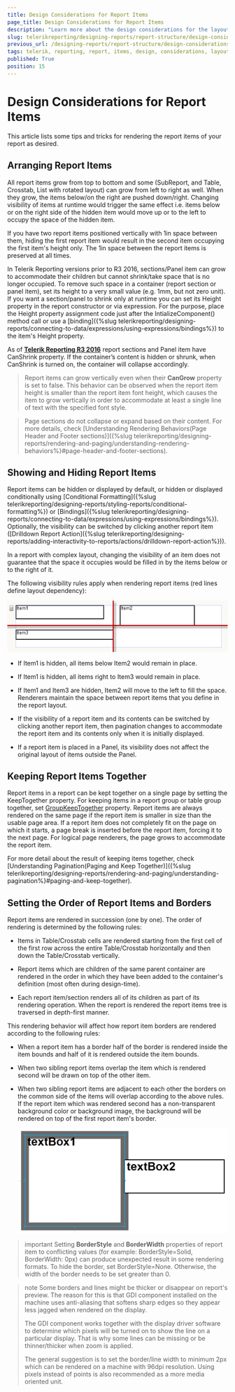 ```yaml
---
title: Design Considerations for Report Items
page_title: Design Considerations for Report Items 
description: "Learn more about the design considerations for the layout of the Telerik reporting report items."
slug: telerikreporting/designing-reports/report-structure/design-considerations-for-report-item-layout
previous_url: /designing-reports/report-structure/design-considerations-for-report-item-layout
tags: telerik, reporting, report, items, design, considerations, layout, creating, reports
published: True
position: 15
---
```


# Design Considerations for Report Items

This article lists some tips and tricks for rendering the report items of your report as desired. 

## Arranging Report Items

All report items grow from top to bottom and some (SubReport, and Table, Crosstab, List with rotated layout) can grow from left to right as well. When they grow, the items below/on the right are pushed down/right. Changing visibility of items at runtime would trigger the same effect i.e. items below or on the right side of the hidden item would move up or to the left to occupy the space of the hidden item. 

If you have two report items positioned vertically with 1in space between them, hiding the first report item would result in the second item occupying the first item's height only. The 1in space between the report items is preserved at all times. 

In Telerik Reporting versions prior to R3 2016, sections/Panel item can grow to accommodate their children but cannot shrink/take space that is no longer occupied. To remove such space in a container (report section or panel item), set its height to a very small value (e.g. 1mm, but not zero unit). If you want a section/panel to shrink only at runtime you can set its Height property in the report constructor or via expression. For the purpose, place the Height property assignment code just after the IntializeComponent() method call or use a [binding]({%slug telerikreporting/designing-reports/connecting-to-data/expressions/using-expressions/bindings%}) to the item's Height property. 

As of __[Telerik Reporting R3 2016](http://www.telerik.com/support/whats-new/reporting/release-history/telerik-reporting-r3-2016-(version-10-2-16-914))__ report sections and Panel item have CanShrink property. If the container’s content is hidden or shrunk, when CanShrink is turned on, the container will collapse accordingly.


> Report items can grow vertically even when their __CanGrow__ property is set to false. This behavior can be observed when the report item height is smaller than the report item font height, which causes the item to grow vertically in order to accommodate at least a single line of text with the specified font style. 


> Page sections do not collapse or expand based on their content. For more details, check [Understanding Rendering Behaviors(Page Header and Footer sections)]({%slug telerikreporting/designing-reports/rendering-and-paging/understanding-rendering-behaviors%}#page-header-and-footer-sections). 


## Showing and Hiding Report Items

Report items can be hidden or displayed by default, or hidden or displayed conditionally using [Conditional Formatting]({%slug telerikreporting/designing-reports/styling-reports/conditional-formatting%}) or [Bindings]({%slug telerikreporting/designing-reports/connecting-to-data/expressions/using-expressions/bindings%}). Optionally, the visibility can be switched by clicking another report item ([Drilldown Report Action]({%slug telerikreporting/designing-reports/adding-interactivity-to-reports/actions/drilldown-report-action%})). 

In a report with complex layout, changing the visibility of an item does not guarantee that the space it occupies would be filled in by the items below or to the right of it.

The following visibility rules apply when rendering report items (red lines define layout dependency): 

  ![](images/ReportItemLayout.png)

* If Item1 is hidden, all items below Item2 would remain in place. 

* If Item1 is hidden, all items right to Item3 would remain in place. 

* If Item1 and Item3 are hidden, Item2 will move to the left to fill the space. Renderers maintain the space between report items that you define in the report layout.             

* If the visibility of a report item and its contents can be switched by clicking another report item, then pagination changes to accommodate the report item and its contents only when it is initially displayed.             

* If a report item is placed in a Panel, its visibility does not affect the original layout of items outside the Panel. 

## Keeping Report Items Together

Report items in a report can be kept together on a single page by setting the KeepTogether property. For keeping items in a report group or table group together, set [GroupKeepTogether](/reporting/api/Telerik.Reporting.Group#Telerik_Reporting_Group_GroupKeepTogether) property. Report items are always rendered on the same page if the report item is smaller in size than the usable page area. If a report item does not completely fit on the page on which it starts, a page break is inserted before the report item, forcing it to the next page. For logical page renderers, the page grows to accommodate the report item. 

For more detail about the result of keeping items together, check [Understanding Pagination(Paging and Keep Together)]({%slug telerikreporting/designing-reports/rendering-and-paging/understanding-pagination%}#paging-and-keep-together). 

## Setting the Order of Report Items and Borders

Report items are rendered in succession (one by one). The order of rendering is determined by the following rules: 

* Items in Table/Crosstab cells are rendered starting from the first cell of the first row across the entire Table/Crosstab horizontally and then down the Table/Crosstab vertically. 

* Report items which are children of the same parent container are rendered in the order in which they have been added to the container's definition (most often during design-time). 

* Each report item/section renders all of its children as part of its rendering operation. When the report is rendered the report items tree is traversed in depth-first manner. 

This rendering behavior will affect how report item borders are rendered according to the following rules:

* When a report item has a border half of the border is rendered inside the item bounds and half of it is rendered outside the item bounds. 

* When two sibling report items overlap the item which is rendered second will be drawn on top of the other item. 

* When two sibling report items are adjacent to each other the borders on the common side of the items will overlap according to the above rules. If the report item which was rendered second has a non-transparent background color or background image, the background will be rendered on top of the first report item's border. 

  ![Border Overlapping](images/BorderOverlapping.png)

>important Setting __BorderStyle__ and __BorderWidth__ properties of report item to conflicting values (for example: BorderStyle=Solid, BorderWidth: 0px) can produce unexpected result in some rendering formats. To hide the border, set BorderStyle=None. Otherwise, the width of the border needs to be set greater than 0. 

>note Some borders and lines might be thicker or disappear on report's preview. The reason for this is that GDI component installed on the machine uses anti-aliasing that softens sharp edges so they appear less jagged when rendered on the display. 
>
>The GDI component works together with the display driver software to determine which pixels will be turned on to show the line on a particular display. That is why some lines can be missing or be thinner/thicker when zoom is applied. 
>
>The general suggestion is to set the border/line width to minimum 2px which can be rendered on a machine with 96dpi resolution. Using pixels instead of points is also recommended as a more media oriented unit. 


